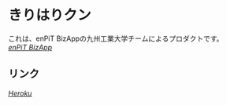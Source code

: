 # きりはりクン

これは、enPiT BizAppの九州工業大学チームによるプロダクトです。   
[*enPiT BizApp*](http://www.cs.tsukuba.ac.jp/enPiT/)


## リンク

[*Heroku*](http://www.cs.tsukuba.ac.jp/enPiT/)
